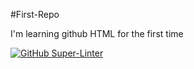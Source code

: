 #First-Repo

I'm learning github HTML for the first time


[![GitHub Super-Linter](https://github.com/DezEv/Firstrepo/actions/workflows/main.yml/badge.svg)](https://github.com/marketplace/actions/super-linter)

